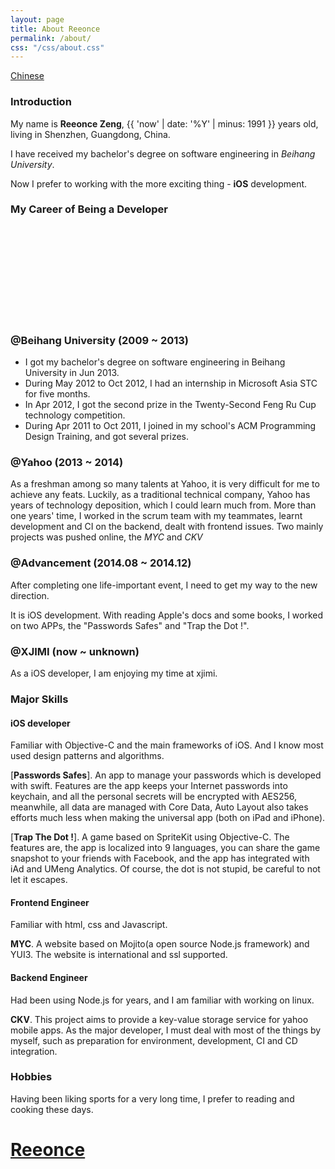 ```yaml
---
layout: page
title: About Reeonce
permalink: /about/
css: "/css/about.css"
---
```


<div id="lang-selector">
  <a href="/about/zh/">Chinese</a>
</div>

### Introduction

My name is **Reeonce Zeng**, {{ 'now' | date: '%Y' | minus: 1991 }} years old, living in Shenzhen, Guangdong, China.

I have received my bachelor's degree on software engineering in *Beihang University*.

Now I prefer to working with the more exciting thing - **iOS** development.

### My Career of Being a Developer

<div id="timeline" class="">
  <div id="career-timelime" class="">
  	<svg>
  	</svg>
  </div>
  <div id="career-buaa" class="">
    <div class="back-icon"><a href=""></a></div>
    <div class="content">
      <h3>@Beihang University (2009 ~ 2013)</h3>
      <ul>
        <li>I got my bachelor's degree on software engineering in Beihang University in Jun 2013.</li>
        <li>During May 2012 to Oct 2012, I had an internship in Microsoft Asia STC for five months.</li>
        <li>In Apr 2012, I got the second prize in the Twenty-Second Feng Ru Cup technology competition.</li>
        <li>During Apr 2011 to Oct 2011, I joined in my school's ACM Programming Design Training, and got several prizes.</li>
      </ul>
    </div>
  </div>
  <div id="career-yahoo" class="">
    <div class="back-icon"><a href=""></a></div>
    <div class="content">
      <h3>@Yahoo (2013 ~ 2014)</h3>
      <p>As a freshman among so many talents at Yahoo, it is very difficult for me to achieve any feats. Luckily, as a traditional technical company, Yahoo has years of technology deposition, which I could learn much from. More than one years' time, I worked in the scrum team with my teammates, learnt development and CI on the backend, dealt with frontend issues. Two mainly projects was pushed online, the <em>MYC</em> and <em>CKV</em></p>
    </div>
  </div>
  <div id="career-improvement" class="">
    <div class="back-icon"><a href=""></a></div>
    <div class="content">
      <h3>@Advancement (2014.08 ~ 2014.12)</h3>
      <p>After completing one life-important event, I need to get my way to the new direction.</p>
      <p>It is iOS development. With reading Apple's docs and some books, I worked on two APPs, the "Passwords Safes" and "Trap the Dot !".<p>
    </div>
  </div>
  <div id="career-xjimi" class="slideshow-item">
    <div class="back-icon"><a href=""></a></div>
    <div class="content">
      <h3>@XJIMI (now ~ unknown)</h3>
      <p>As a iOS developer, I am enjoying my time at xjimi.</p>
    </div>
  </div>
</div>

### Major Skills
#### iOS developer

  Familiar with Objective-C and the main frameworks of iOS. And I know most used design patterns and algorithms.

  [**Passwords Safes**]. An app to manage your passwords which is developed with swift. Features are the app keeps your Internet passwords into keychain, and all the personal secrets will be encrypted with AES256, meanwhile, all data are managed with Core Data, Auto Layout also takes efforts much less when making the universal app (both on iPad and iPhone).

  [**Trap The Dot !**]. A game based on SpriteKit using Objective-C. The features are, the app is localized into 9 languages, you can share the game snapshot to your friends with Facebook, and the app has integrated with iAd and UMeng Analytics. Of course, the dot is not stupid, be careful to not let it escapes.

#### Frontend Engineer
  Familiar with html, css and Javascript. 

  **MYC**. A website based on Mojito(a open source Node.js framework) and YUI3. The website is international and ssl supported.

#### Backend Engineer
  Had been using Node.js for years, and I am familiar with working on linux.

  **CKV**. This project aims to provide a key-value storage service for yahoo mobile apps. As the major developer, I must deal with most of the things by myself, such as preparation for environment, development, CI and CD integration.

### Hobbies
Having been liking sports for a very long time, I prefer to reading and cooking these days.

<div id="welcome-overlay">
  <a href="/"><h1>Reeonce</h1></a>
</div>
<script src="//code.jquery.com/jquery-1.11.0.min.js"></script>
<script type="text/javascript" src="/js/d3.v3.min.js"></script>
<script type="text/javascript" src="/js/modernizr.min.js"></script>
<script type="text/javascript" src="/js/others/about.js"></script>


